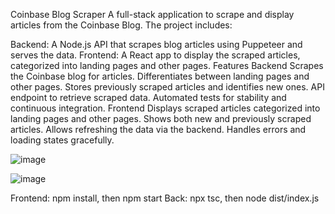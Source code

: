 Coinbase Blog Scraper
A full-stack application to scrape and display articles from the Coinbase Blog. The project includes:

Backend: A Node.js API that scrapes blog articles using Puppeteer and serves the data.
Frontend: A React app to display the scraped articles, categorized into landing pages and other pages.
Features
Backend
Scrapes the Coinbase blog for articles.
Differentiates between landing pages and other pages.
Stores previously scraped articles and identifies new ones.
API endpoint to retrieve scraped data.
Automated tests for stability and continuous integration.
Frontend
Displays scraped articles categorized into landing pages and other pages.
Shows both new and previously scraped articles.
Allows refreshing the data via the backend.
Handles errors and loading states gracefully.

![image](https://github.com/user-attachments/assets/77eb1d15-bb20-46e6-9b4a-ced9ce0d00ed)

![image](https://github.com/user-attachments/assets/4074da99-9e4b-4ebd-a979-bce6ea8813aa)

Frontend: npm install, then npm start
Back: npx tsc, then node dist/index.js
